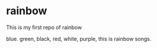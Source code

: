 # rainbow
This is my first repo of rainbow

blue.
green,
black,
red,
white,
purple,
this is rainbow songs.
